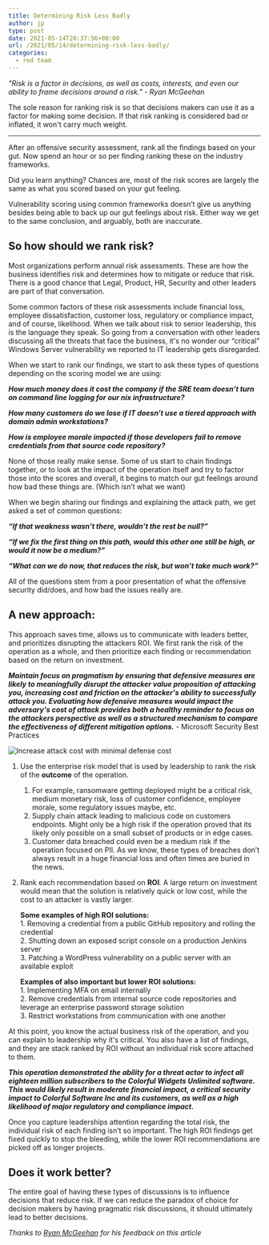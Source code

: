 ```yaml
---
title: Determining Risk Less Badly
author: jp
type: post
date: 2021-05-14T20:37:56+00:00
url: /2021/05/14/determining-risk-less-badly/
categories:
  - red team
---
```


*"Risk is a factor in decisions, as well as costs, interests, and even our ability to frame decisions around a risk." - Ryan McGeehan*

The sole reason for ranking risk is so that decisions makers can use it as a factor for making some decision. If that risk ranking is considered bad or inflated, it won't carry much weight.

***

After an offensive security assessment, rank all the findings based on your gut. Now spend an hour or so per finding ranking these on the industry frameworks. 

Did you learn anything? Chances are, most of the risk scores are largely the same as what you scored based on your gut feeling. 

Vulnerability scoring using common frameworks doesn’t give us anything besides being able to back up our gut feelings about risk. Either way we get to the same conclusion, and arguably, both are inaccurate. 

## So how should we rank risk?

Most organizations perform annual risk assessments. These are how the business identifies risk and determines how to mitigate or reduce that risk. There is a good chance that Legal, Product, HR, Security and other leaders are part of that conversation.

Some common factors of these risk assessments include financial loss, employee dissatisfaction, customer loss, regulatory or compliance impact, and of course, likelihood. When we talk about risk to senior leadership, this is the language they speak. So going from a conversation with other leaders discussing all the threats that face the business, it's no wonder our “critical” Windows Server vulnerability we reported to IT leadership gets disregarded. 


When we start to rank our findings, we start to ask these types of questions depending on the scoring model we are using:


***How much money does it cost the company if the SRE team doesn’t turn on command line logging for our nix infrastructure?***

***How many customers do we lose if IT doesn’t use a tiered approach with domain admin workstations?***

***How is employee morale impacted if those developers fail to remove credentials from that source code repository?***


None of those really make sense. Some of us start to chain findings together, or to look at the impact of the operation itself and try to factor those into the scores and overall, it begins to match our gut feelings around how bad these things are. (Which isn’t what we want)


When we begin sharing our findings and explaining the attack path, we get asked a set of common questions:


***“If that weakness wasn’t there, wouldn’t the rest be null?”***

***“If we fix the first thing on this path, would this other one still be high, or would it now be a medium?”***

***“What can we do now, that reduces the risk, but won’t take much work?”***


All of the questions stem from a poor presentation of what the offensive security did/does, and how bad the issues really are. 

## A new approach:

This approach saves time, allows us to communicate with leaders better, and prioritizes disrupting the attackers ROI. We first rank the risk of the operation as a whole, and then prioritize each finding or recommendation based on the return on investment.

***Maintain focus on pragmatism by ensuring that defensive measures are likely to meaningfully disrupt the attacker value proposition of attacking you, increasing cost and friction on the attacker's ability to successfully attack you. Evaluating how defensive measures would impact the adversary's cost of attack provides both a healthy reminder to focus on the attackers perspective as well as a structured mechanism to compare the effectiveness of different mitigation options.*** - Microsoft Security Best Practices

![Increase attack cost with minimal defense cost](https://docs.microsoft.com/en-us/security/compass/media/privileged-access-strategy/balance-defender--and-attacker-cost.png)


1. Use the enterprise risk model that is used by leadership to rank the risk of the **outcome** of the operation.
    1. For example, ransomware getting deployed might be a critical risk, medium monetary risk, loss of customer confidence, employee morale, some regulatory issues maybe, etc.
    2. Supply chain attack leading to malicious code on customers endpoints. Might only be a high risk if the operation proved that its likely only possible on a small subset of products or in edge cases. 
    3. Customer data breached could even be a medium risk if the operation focused on PII. As we know, these types of breaches don’t always result in a huge financial loss and often times are buried in the news. 
2. Rank each recommendation based on **ROI**. A large return on investment would mean that the solution is relatively quick or low cost, while the cost to an attacker is vastly larger. 


    **Some examples of high ROI solutions:**\
        1. Removing a credential from a public GitHub repository and rolling the credential\
        2. Shutting down an exposed script console on a production Jenkins server\
        3. Patching a WordPress vulnerability on a public server with an available exploit
    
    **Examples of also important but lower ROI solutions:**\
        1. Implementing MFA on email internally\
        2. Remove credentials from internal source code repositories and leverage an enterprise password storage solution\
        3. Restrict workstations from communication with one another

At this point, you know the actual business risk of the operation, and you can explain to leadership why it's critical. You also have a list of findings, and they are stack ranked by ROI without an individual risk score attached to them. 

***This operation demonstrated the ability for a threat actor to infect all eighteen million subscribers to the Colorful Widgets Unlimited software. This would likely result in moderate financial impact, a critical security impact to Colorful Software Inc and its customers, as well as a high likelihood of major regulatory and compliance impact.***

Once you capture leaderships attention regarding the total risk, the individual risk of each finding isn’t so important. The high ROI findings get fixed quickly to stop the bleeding, while the lower ROI recommendations are picked off as longer projects.

## Does it work better?

The entire goal of having these types of discussions is to influence decisions that reduce risk. If we can reduce the paradox of choice for decision makers by having pragmatic risk discussions, it should ultimately lead to better decisions.


*Thanks to [Ryan McGeehan](https://twitter.com/magoo) for his feedback on this article*
